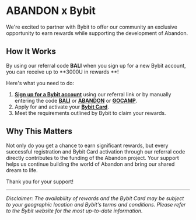 # ABANDON x Bybit

We're excited to partner with Bybit to offer our community an exclusive opportunity to earn rewards while supporting the
development of Abandon.

## How It Works

By using our referral code **BALI** when you sign up for a new Bybit account, you can receive up to **3000U in rewards
**!

Here's what you need to do:

1. **[Sign up for a Bybit account](https://www.bybit.com/en/invite?ref=BALI)** using our referral link or by manually
   entering the code **[BALI](https://partner.bybit.com/b/BALI)** or **[ABANDON](https://partner.bybit.com/b/ABANDON)**
   or **[GOCAMP](https://partner.bybit.com/b/GOCAMP)**.
2. Apply for and activate your **[Bybit Card](https://www.bybit.global/cards/?ref=BALI&source=applet_invite)**.
3. Meet the requirements outlined by Bybit to claim your rewards.

## Why This Matters

Not only do you get a chance to earn significant rewards, but every successful registration and Bybit Card activation
through our referral code directly contributes to the funding of the Abandon project. Your support helps us continue
building the world of Abandon and bring our shared dream to life.

Thank you for your support!

---

*Disclaimer: The availability of rewards and the Bybit Card may be subject to your geographic location and Bybit's terms
and conditions. Please refer to the Bybit website for the most up-to-date information.*
